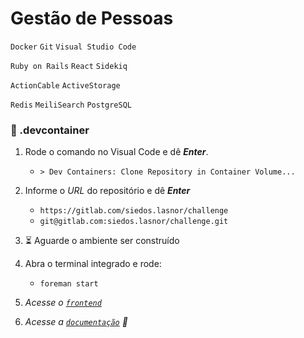 # Gestão de Pessoas

`Docker` `Git` `Visual Studio Code`

`Ruby on Rails` `React` `Sidekiq`

`ActionCable` `ActiveStorage`

`Redis` `MeiliSearch` `PostgreSQL`

### :whale: .devcontainer

1. Rode o comando no Visual Code e dê ___Enter___.
    - `> Dev Containers: Clone Repository in Container Volume...`
2. Informe o _URL_ do repositório e dê ___Enter___
    - `https://gitlab.com/siedos.lasnor/challenge`
    - `git@gitlab.com:siedos.lasnor/challenge.git`
3. :hourglass_flowing_sand: Aguarde o ambiente ser construído

4. Abra o terminal integrado e rode:
    - `foreman start`
5. _Acesse o [`frontend`](http://localhost:3001)_

6. _Acesse a [`documentação`](http://localhost:3000/api-docs) :link:_

